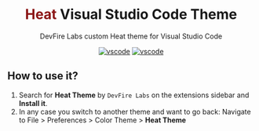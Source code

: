 <div align="center">

# <span style="color:#8C1616">Heat</span> Visual Studio Code Theme

DevFire Labs custom Heat theme for Visual Studio Code

[![vscode](https://img.shields.io/badge/VSCODE-1.56%2B-red?style=for-the-badge)](https://code.visualstudio.com/updates/v1_56) [![vscode](https://img.shields.io/badge/Built%20by-Rocket%20Scientists-red?style=for-the-badge)](https://github.com/Devfire-Labs)

</div>




## How to use it?

1. Search for **Heat Theme** by `DevFire Labs` on the extensions sidebar and **Install it**.
1. In any case you switch to another theme and want to go back: Navigate to File > Preferences > Color Theme > **Heat Theme**